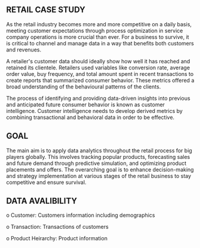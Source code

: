 
## RETAIL CASE STUDY

As the retail industry becomes more and more competitive on a daily basis, meeting customer expectations through process optimization in service company operations is more crucial than ever. For a business to survive, it is critical to channel and manage data in a way that benefits both customers and revenues.

A retailer's customer data should ideally show how well it has reached and retained its clientele. Retailers used variables like conversion rate, average order value, buy frequency, and total amount spent in recent transactions to create reports that summarized consumer behavior. These metrics offered a broad understanding of the behavioural patterns of the clients.

The process of identifying and providing data-driven insights into previous and anticipated future consumer behavior is known as customer intelligence. Customer intelligence needs to develop derived metrics by combining transactional and behavioral data in order to be effective.

## GOAL

The main aim is to apply data analytics throughout the retail process for big players globally. This involves tracking popular products, forecasting sales and future demand through predictive simulation, and optimizing product placements and offers. The overarching goal is to enhance decision-making and strategy implementation at various stages of the retail business to stay competitive and ensure survival.

## DATA AVALIBILITY

o Customer: Customers information including demographics

o Transaction: Transactions of customers

o Product Heirarchy: Product information
